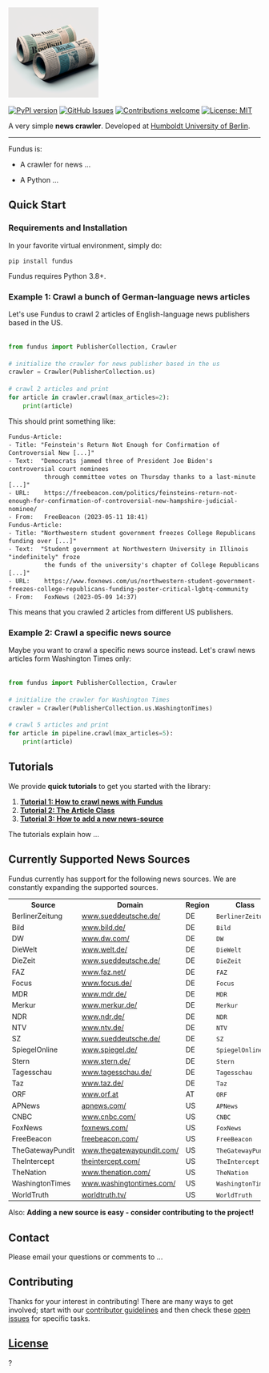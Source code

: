 <img alt="alt text" src="resources/fundus_logo.png" width="180"/>

[![PyPI version](https://badge.fury.io/py/fundus.svg)](https://badge.fury.io/py/fundus)
[![GitHub Issues](https://img.shields.io/github/issues/flairNLP/fundus.svg)](https://github.com/flairNLP/fundus/issues)
[![Contributions welcome](https://img.shields.io/badge/contributions-welcome-brightgreen.svg)](docs/how_to_contribute.md)
[![License: MIT](https://img.shields.io/badge/License-MIT-brightgreen.svg)](https://opensource.org/licenses/MIT)

A very simple **news crawler**.
Developed at [Humboldt University of Berlin](https://www.informatik.hu-berlin.de/en/forschung-en/gebiete/ml-en/).

---

Fundus is:

* A crawler for news ...

* A Python ...

## Quick Start

### Requirements and Installation

In your favorite virtual environment, simply do:

```
pip install fundus
```

Fundus requires Python 3.8+.

### Example 1: Crawl a bunch of German-language news articles

Let's use Fundus to crawl 2 articles of English-language news publishers based in the US.

```python

from fundus import PublisherCollection, Crawler

# initialize the crawler for news publisher based in the us
crawler = Crawler(PublisherCollection.us)

# crawl 2 articles and print
for article in crawler.crawl(max_articles=2):
    print(article)
```

This should print something like:

```console
Fundus-Article:
- Title: "Feinstein's Return Not Enough for Confirmation of Controversial New [...]"
- Text:  "Democrats jammed three of President Joe Biden's controversial court nominees
          through committee votes on Thursday thanks to a last-minute [...]"
- URL:    https://freebeacon.com/politics/feinsteins-return-not-enough-for-confirmation-of-controversial-new-hampshire-judicial-nominee/
- From:   FreeBeacon (2023-05-11 18:41)
Fundus-Article:
- Title: "Northwestern student government freezes College Republicans funding over [...]"
- Text:  "Student government at Northwestern University in Illinois "indefinitely" froze
          the funds of the university's chapter of College Republicans [...]"
- URL:    https://www.foxnews.com/us/northwestern-student-government-freezes-college-republicans-funding-poster-critical-lgbtq-community
- From:   FoxNews (2023-05-09 14:37)
```

This means that you crawled 2 articles from different US publishers.

### Example 2: Crawl a specific news source

Maybe you want to crawl a specific news source instead. Let's crawl news articles form Washington Times only:

```python

from fundus import PublisherCollection, Crawler

# initialize the crawler for Washington Times
crawler = Crawler(PublisherCollection.us.WashingtonTimes)

# crawl 5 articles and print
for article in pipeline.crawl(max_articles=5):
    print(article)
```

## Tutorials

We provide **quick tutorials** to get you started with the library:

1. [**Tutorial 1: How to crawl news with Fundus**](docs/...)
2. [**Tutorial 2: The Article Class**](docs/...)
3. [**Tutorial 3: How to add a new news-source**](docs/how_to_contribute.md)

The tutorials explain how ...

## Currently Supported News Sources

Fundus currently has support for the following news sources. We are constantly expanding the supported sources.

<table>
    <tr>
        <th>Source</th>
        <th>Domain</th>
        <th>Region</th>
        <th>Class</th>
    </tr>
 <tr>
        <tr>
        <td> BerlinerZeitung</td>
        <td>
            <a href="https://www.sueddeutsche.de/">
                <span>www.sueddeutsche.de/</span>
            </a>
        </td>
        <td>DE</td>
        <td><code>BerlinerZeitung</code></td>
        </tr> <tr>
        <td> Bild</td>
        <td>
            <a href="https://www.bild.de/">
                <span>www.bild.de/</span>
            </a>
        </td>
        <td>DE</td>
        <td><code>Bild</code></td>
        </tr> <tr>
        <td> DW</td>
        <td>
            <a href="https://www.dw.com/">
                <span>www.dw.com/</span>
            </a>
        </td>
        <td>DE</td>
        <td><code>DW</code></td>
        </tr> <tr>
        <td> DieWelt</td>
        <td>
            <a href="https://www.welt.de/">
                <span>www.welt.de/</span>
            </a>
        </td>
        <td>DE</td>
        <td><code>DieWelt</code></td>
        </tr> <tr>
        <td> DieZeit</td>
        <td>
            <a href="https://www.sueddeutsche.de/">
                <span>www.sueddeutsche.de/</span>
            </a>
        </td>
        <td>DE</td>
        <td><code>DieZeit</code></td>
        </tr> <tr>
        <td> FAZ</td>
        <td>
            <a href="https://www.faz.net/">
                <span>www.faz.net/</span>
            </a>
        </td>
        <td>DE</td>
        <td><code>FAZ</code></td>
        </tr> <tr>
        <td> Focus</td>
        <td>
            <a href="https://www.focus.de/">
                <span>www.focus.de/</span>
            </a>
        </td>
        <td>DE</td>
        <td><code>Focus</code></td>
        </tr> <tr>
        <td> MDR</td>
        <td>
            <a href="https://www.mdr.de/">
                <span>www.mdr.de/</span>
            </a>
        </td>
        <td>DE</td>
        <td><code>MDR</code></td>
        </tr> <tr>
        <td> Merkur</td>
        <td>
            <a href="https://www.merkur.de/">
                <span>www.merkur.de/</span>
            </a>
        </td>
        <td>DE</td>
        <td><code>Merkur</code></td>
        </tr> <tr>
        <td> NDR</td>
        <td>
            <a href="https://www.ndr.de/">
                <span>www.ndr.de/</span>
            </a>
        </td>
        <td>DE</td>
        <td><code>NDR</code></td>
        </tr> <tr>
        <td> NTV</td>
        <td>
            <a href="https://www.ntv.de/">
                <span>www.ntv.de/</span>
            </a>
        </td>
        <td>DE</td>
        <td><code>NTV</code></td>
        </tr> <tr>
        <td> SZ</td>
        <td>
            <a href="https://www.sueddeutsche.de/">
                <span>www.sueddeutsche.de/</span>
            </a>
        </td>
        <td>DE</td>
        <td><code>SZ</code></td>
        </tr> <tr>
        <td> SpiegelOnline</td>
        <td>
            <a href="https://www.spiegel.de/">
                <span>www.spiegel.de/</span>
            </a>
        </td>
        <td>DE</td>
        <td><code>SpiegelOnline</code></td>
        </tr> <tr>
        <td> Stern</td>
        <td>
            <a href="https://www.stern.de/">
                <span>www.stern.de/</span>
            </a>
        </td>
        <td>DE</td>
        <td><code>Stern</code></td>
        </tr> <tr>
        <td> Tagesschau</td>
        <td>
            <a href="https://www.tagesschau.de/">
                <span>www.tagesschau.de/</span>
            </a>
        </td>
        <td>DE</td>
        <td><code>Tagesschau</code></td>
        </tr> <tr>
        <td> Taz</td>
        <td>
            <a href="https://www.taz.de/">
                <span>www.taz.de/</span>
            </a>
        </td>
        <td>DE</td>
        <td><code>Taz</code></td>
        </tr> <tr>
        <td> ORF</td>
        <td>
            <a href="https://www.orf.at">
                <span>www.orf.at</span>
            </a>
        </td>
        <td>AT</td>
        <td><code>ORF</code></td>
        </tr> <tr>
        <td> APNews</td>
        <td>
            <a href="https://apnews.com/">
                <span>apnews.com/</span>
            </a>
        </td>
        <td>US</td>
        <td><code>APNews</code></td>
        </tr> <tr>
        <td> CNBC</td>
        <td>
            <a href="https://www.cnbc.com/">
                <span>www.cnbc.com/</span>
            </a>
        </td>
        <td>US</td>
        <td><code>CNBC</code></td>
        </tr> <tr>
        <td> FoxNews</td>
        <td>
            <a href="https://foxnews.com/">
                <span>foxnews.com/</span>
            </a>
        </td>
        <td>US</td>
        <td><code>FoxNews</code></td>
        </tr> <tr>
        <td> FreeBeacon</td>
        <td>
            <a href="https://freebeacon.com/">
                <span>freebeacon.com/</span>
            </a>
        </td>
        <td>US</td>
        <td><code>FreeBeacon</code></td>
        </tr> <tr>
        <td> TheGatewayPundit</td>
        <td>
            <a href="https://www.thegatewaypundit.com/">
                <span>www.thegatewaypundit.com/</span>
            </a>
        </td>
        <td>US</td>
        <td><code>TheGatewayPundit</code></td>
        </tr> <tr>
        <td> TheIntercept</td>
        <td>
            <a href="https://theintercept.com/">
                <span>theintercept.com/</span>
            </a>
        </td>
        <td>US</td>
        <td><code>TheIntercept</code></td>
        </tr> <tr>
        <td> TheNation</td>
        <td>
            <a href="https://www.thenation.com/">
                <span>www.thenation.com/</span>
            </a>
        </td>
        <td>US</td>
        <td><code>TheNation</code></td>
        </tr> <tr>
        <td> WashingtonTimes</td>
        <td>
            <a href="https://www.washingtontimes.com/">
                <span>www.washingtontimes.com/</span>
            </a>
        </td>
        <td>US</td>
        <td><code>WashingtonTimes</code></td>
        </tr> <tr>
        <td> WorldTruth</td>
        <td>
            <a href="https://worldtruth.tv/">
                <span>worldtruth.tv/</span>
            </a>
        </td>
        <td>US</td>
        <td><code>WorldTruth</code></td>
        </tr>
</table>

Also: **Adding a new source is easy - consider contributing to the project!**

## Contact

Please email your questions or comments to ...

## Contributing

Thanks for your interest in contributing! There are many ways to get involved;
start with our [contributor guidelines](docs/how_to_contribute.md) and then
check these [open issues](https://github.com/flairNLP/fundus/issues) for specific tasks.

## [License](/LICENSE)

?
